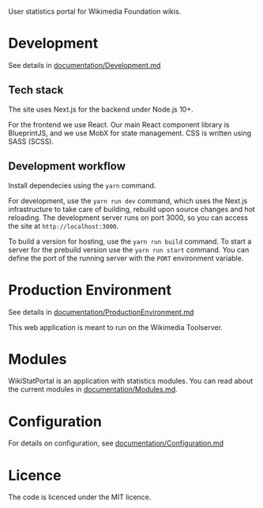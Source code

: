 User statistics portal for Wikimedia Foundation wikis.

# Development

See details in [documentation/Development.md](documentation/Development.md)

## Tech stack

The site uses Next.js for the backend under Node.js 10+.

For the frontend we use React. Our main React component library is BlueprintJS, and we use MobX for state management. CSS is written using SASS (SCSS).

## Development workflow

Install dependecies using the `yarn` command.

For development, use the `yarn run dev` command, which uses the Next.js infrastructure to take care of building, rebuild upon source changes and hot reloading. The development server runs on port 3000, so you can access the site at `http://localhost:3000`.

To build a version for hosting, use the `yarn run build` command. To start a server for the prebuild version use the `yarn run start` command. You can define the port of the running server with the `PORT` environment variable.

# Production Environment

See details in [documentation/ProductionEnvironment.md](documentation/ProductionEnvironment.md)

This web application is meant to run on the Wikimedia Toolserver.

# Modules
WikiStatPortal is an application with statistics modules. You can read about the current modules in [documentation/Modules.md](documentation/Modules.md).

# Configuration
For details on configuration, see [documentation/Configuration.md](documentation/Configuration.md)

# Licence

The code is licenced under the MIT licence.
